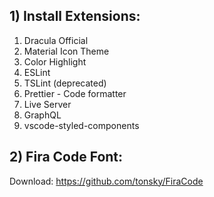 ## 1) Install Extensions:

1. Dracula Official
2. Material Icon Theme
3. Color Highlight
4. ESLint
5. TSLint (deprecated)
6. Prettier - Code formatter
7. Live Server
8. GraphQL
9. vscode-styled-components

## 2) Fira Code Font:

Download: https://github.com/tonsky/FiraCode
